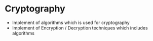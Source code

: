 # Cryptography

- Implement of algorithms which is used for cryptography
- Implement of Encryption / Decryption techniques which includes algorithms
